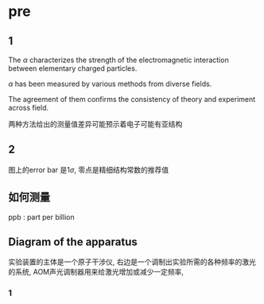 # pre

## 1

The $\alpha$ characterizes the strength of the electromagnetic interaction between elementary charged particles.
                    
$\alpha$ has been measured by various methods from diverse fields.

The agreement of them confirms the consistency of theory and experiment across field.

两种方法给出的测量值差异可能预示着电子可能有亚结构

## 2

图上的error bar 是1$\sigma$, 零点是精细结构常数的推荐值

## 如何测量

ppb : part per billion

## Diagram of the apparatus

实验装置的主体是一个原子干涉仪, 右边是一个调制出实验所需的各种频率的激光的系统, AOM声光调制器用来给激光增加或减少一定频率,

### 1